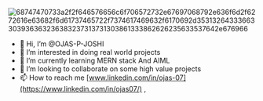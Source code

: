 
![68747470733a2f2f646576656c6f706572732e67697068792e636f6d2f6272616e63682f6d61737465722f7374617469632f6170692d35313264333663303936363236383237313731303861333862626235633537642e676966](https://github.com/OJAS-P-JOSHI/OJAS-P-JOSHI/assets/151435928/9ca710b9-8325-47bf-b331-50a4f38e7d10)



- 👋 Hi, I’m @OJAS-P-JOSHI
- 👀 I’m interested in doing real world projects 
- 🌱 I’m currently learning MERN stack And AIML
- 💞️ I’m looking to collaborate on some high value projects
- 📫 How to reach me [www.linkedin.com/in/ojas-07](https://www.linkedin.com/in/ojas07/) , 


<!---
OJAS-P-JOSHI/OJAS-P-JOSHI is a ✨ special ✨ repository because its `README.md` (this file) appears on your GitHub profile.
You can click the Preview link to take a look at your changes.
--->
